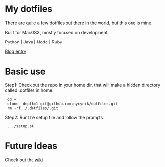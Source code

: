 # My dotfiles

There are quite a few dotfiles [out there in the world](https://dotfiles.github.io/), but this one is mine.

Built for MacOSX, mostly focused on development.

Python | Java | Node | Ruby

[Blog entry](http://mikelynchgames.com/software-development/setting-up-a-new-mac-for-development/)

# Basic use

Step1: Check out the repo in your home dir, that will make a hidden directory called .dotfiles in home.

     cd ~
     clone -depth=1 git@github.com:nycynik/dotFiles.git
     rm -rf ./.dotfiles/.git
     
Step2: Runt he setup file and follow the prompts

     . ./setup.sh
     

# Future Ideas

Check out the [wiki](https://github.com/nycynik/dotFiles/wiki)
